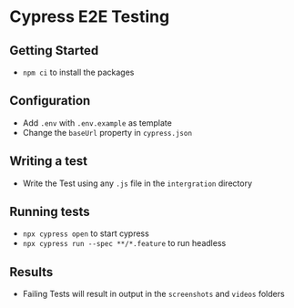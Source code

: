 # Cypress E2E Testing

## Getting Started

* `npm ci` to install the packages

## Configuration

* Add `.env` with `.env.example` as template
* Change the `baseUrl` property in `cypress.json`

## Writing a test

* Write the Test using any `.js` file in the `intergration` directory

## Running tests

* `npx cypress open` to start cypress
* `npx cypress run --spec **/*.feature` to run headless

## Results

* Failing Tests will result in output in the `screenshots` and `videos` folders
